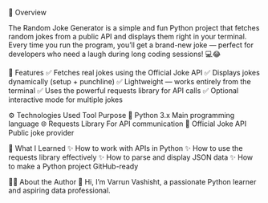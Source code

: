 🧠 Overview

The Random Joke Generator is a simple and fun Python project that fetches random jokes from a public API and displays them right in your terminal.
Every time you run the program, you’ll get a brand-new joke — perfect for developers who need a laugh during long coding sessions! 💻😂

🧩 Features
✅ Fetches real jokes using the Official Joke API
✅ Displays jokes dynamically (setup + punchline)
✅ Lightweight — works entirely from the terminal
✅ Uses the powerful requests library for API calls
✅ Optional interactive mode for multiple jokes

⚙️ Technologies Used
Tool	Purpose
🐍 Python 3.x	Main programming language
🌐 Requests Library	For API communication
🤖 Official Joke API	Public joke provider


🧠 What I Learned
✨ How to work with APIs in Python
✨ How to use the requests library effectively
✨ How to parse and display JSON data
✨ How to make a Python project GitHub-ready


🧑‍💻 About the Author
👋 Hi, I’m Varrun Vashisht, a passionate Python learner and aspiring data professional.
